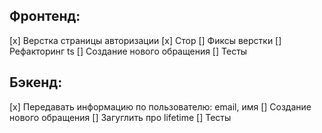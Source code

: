 Фронтенд:
---------
[x] Верстка страницы авторизации
[x] Стор
[] Фиксы верстки
[] Рефакторинг ts
[] Создание нового обращения
[] Тесты

Бэкенд:
---------
[x] Передавать информацию по пользователю: 
email, имя
[] Создание нового обращения
[] Загуглить про lifetime
[] Тесты